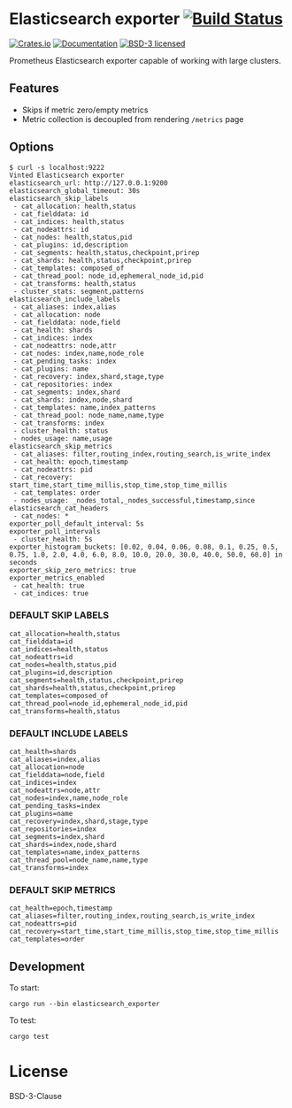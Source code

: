 # Elasticsearch exporter [![Build Status](https://travis-ci.org/vinted/elasticsearch-exporter-rs.svg?branch=master)](https://travis-ci.org/vinted/elasticsearch-exporter-rs)

[![Crates.io][crates-badge]][crates-url]
[![Documentation][docs-badge]][docs-url]
[![BSD-3 licensed][bsd-badge]][bsd-url]

[crates-badge]: https://img.shields.io/crates/v/elasticsearch_exporter.svg
[crates-url]: https://crates.io/crates/elasticsearch_exporter
[docs-badge]: https://docs.rs/elasticsearch_exporter/badge.svg
[docs-url]: https://docs.rs/elasticsearch_exporter
[bsd-badge]: https://img.shields.io/badge/license-bsd-3.svg
[bsd-url]: LICENSE

Prometheus Elasticsearch exporter capable of working with large clusters.

## Features

 - Skips if metric zero/empty metrics
 - Metric collection is decoupled from rendering `/metrics` page

## Options

```shell
$ curl -s localhost:9222
Vinted Elasticsearch exporter
elasticsearch_url: http://127.0.0.1:9200
elasticsearch_global_timeout: 30s
elasticsearch_skip_labels
 - cat_allocation: health,status
 - cat_fielddata: id
 - cat_indices: health,status
 - cat_nodeattrs: id
 - cat_nodes: health,status,pid
 - cat_plugins: id,description
 - cat_segments: health,status,checkpoint,prirep
 - cat_shards: health,status,checkpoint,prirep
 - cat_templates: composed_of
 - cat_thread_pool: node_id,ephemeral_node_id,pid
 - cat_transforms: health,status
 - cluster_stats: segment,patterns
elasticsearch_include_labels
 - cat_aliases: index,alias
 - cat_allocation: node
 - cat_fielddata: node,field
 - cat_health: shards
 - cat_indices: index
 - cat_nodeattrs: node,attr
 - cat_nodes: index,name,node_role
 - cat_pending_tasks: index
 - cat_plugins: name
 - cat_recovery: index,shard,stage,type
 - cat_repositories: index
 - cat_segments: index,shard
 - cat_shards: index,node,shard
 - cat_templates: name,index_patterns
 - cat_thread_pool: node_name,name,type
 - cat_transforms: index
 - cluster_health: status
 - nodes_usage: name,usage
elasticsearch_skip_metrics
 - cat_aliases: filter,routing_index,routing_search,is_write_index
 - cat_health: epoch,timestamp
 - cat_nodeattrs: pid
 - cat_recovery: start_time,start_time_millis,stop_time,stop_time_millis
 - cat_templates: order
 - nodes_usage: _nodes_total,_nodes_successful,timestamp,since
elasticsearch_cat_headers
 - cat_nodes: *
exporter_poll_default_interval: 5s
exporter_poll_intervals
 - cluster_health: 5s
exporter_histogram_buckets: [0.02, 0.04, 0.06, 0.08, 0.1, 0.25, 0.5, 0.75, 1.0, 2.0, 4.0, 6.0, 8.0, 10.0, 20.0, 30.0, 40.0, 50.0, 60.0] in seconds
exporter_skip_zero_metrics: true
exporter_metrics_enabled
 - cat_health: true
 - cat_indices: true
```

### DEFAULT SKIP LABELS

```
cat_allocation=health,status
cat_fielddata=id
cat_indices=health,status
cat_nodeattrs=id
cat_nodes=health,status,pid
cat_plugins=id,description
cat_segments=health,status,checkpoint,prirep
cat_shards=health,status,checkpoint,prirep
cat_templates=composed_of
cat_thread_pool=node_id,ephemeral_node_id,pid
cat_transforms=health,status
```


### DEFAULT INCLUDE LABELS

```
cat_health=shards
cat_aliases=index,alias
cat_allocation=node
cat_fielddata=node,field
cat_indices=index
cat_nodeattrs=node,attr
cat_nodes=index,name,node_role
cat_pending_tasks=index
cat_plugins=name
cat_recovery=index,shard,stage,type
cat_repositories=index
cat_segments=index,shard
cat_shards=index,node,shard
cat_templates=name,index_patterns
cat_thread_pool=node_name,name,type
cat_transforms=index
```

### DEFAULT SKIP METRICS

```
cat_health=epoch,timestamp
cat_aliases=filter,routing_index,routing_search,is_write_index
cat_nodeattrs=pid
cat_recovery=start_time,start_time_millis,stop_time,stop_time_millis
cat_templates=order
```

## Development

To start:

```shell
cargo run --bin elasticsearch_exporter
```

To test:

```shell
cargo test
```

# License

BSD-3-Clause
